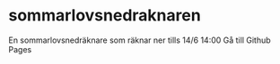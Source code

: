 # sommarlovsnedraknaren
En sommarlovsnedräknare som räknar ner tills 14/6 14:00
Gå till Github Pages
